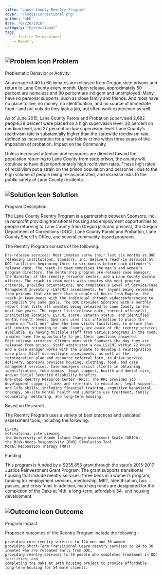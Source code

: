 ```yaml
---
title: "Lance County Reentry Program"
cover: "/logos/correctional.png"
author: "okb"
date: "07/20/2016"
category: "Correctional"
tags:
    - Justice Reinvestment
    - Reentry
---
```


## ![Problem Icon](https://github.com/google/material-design-icons/raw/master/alert/1x_web/ic_error_outline_black_48dp.png "Problem") Problem

Problematic Behavior or Activity

An average of 40 to 60 inmates are released from Oregon state prisons and return to Lane County every month. Upon release, approximately 50 percent are homeless and 90 percent are indigent and unemployed. Many have no personal supports, such as close family and friends. And most have no place to live, no money, no identification, and no source of immediate food—and not only do they lack a job, but often work experience as well.

As of June 2015, Lane County Parole and Probation supervised 2,682 people:39 percent were placed on a high supervision level, 30 percent on medium level, and 27 percent on low supervision level. Lane County’s recidivism rate is substantially higher than the statewide recidivism rate, defined as incarceration for a new felony crime within three years of the imposition of probation.
Impact on the Community

Unless increased attention and resources are directed toward the population returning to Lane County from state prison, the county will continue to have disproportionately high recidivism rates. These high rates of recidivism put a strain on the prison population and personnel, due to the high volume of people being re-incarcerated, and increase risks to the public safety of Lane County residents.
## ![Solution Icon](https://github.com/google/material-design-icons/raw/master/action/1x_web/ic_lightbulb_outline_black_48dp.png "Solution") Solution
Program Description

The Lane County Reentry Program is a partnership between Sponsors, Inc. (a nonprofit providing transitional housing and employment opportunities to people returning to Lane County from Oregon jails and prisons), the Oregon Department of Corrections (DOC), Lane County Parole and Probation, Lane County Sheriff’s Office, and several community-based programs.

The Reentry Program consists of the following:

    Pre-release services: Most inmates serve their last six months at DOC releasing institutions. Sponsors, Inc. delivers reach-in services at DOC facilities beginning three to six months before each offender’s release date. The reach-in team comprises the men’s and women’s program directors, the mentorship program pre-release case manager, the director of the reentry resource center, and a Lane County parole officer. The reach-in team meets with inmates who meet program criteria, provides orientations, and completes a Level of Service/Case Management Inventory (LS/CMI) assessments. For anyone being released from prisons that are more than a couple of hours from Eugene, the reach-in team meets with the individual through videoconferencing to accomplish the same goals. The DOC provides Sponsors with a monthly report that lists all inmates being released to Lane County in the next two years. The report lists release date, current offense(s), institution location, LS/CMI score, veteran status, and identified mental health needs. Sponsors uses this information to place the inmate on “call-out” when the team visits facilities, to ensure that all inmates returning to Lane County are aware of the reentry services available. By having multiple staff from various programs in the room, inmates have the opportunity to get their questions answered.
    Post-release services: Clients meet with Sponsors the day they are released from prison. Staff administer a new LS/CMI within 72 hours and a case manager works with the inmate to develop a reintegration case plan. Staff use multiple assessments, as well as the reintegration plan and resource referral form, to drive service delivery. Sponsors provides housing, clothing, food, and case management services. Case managers assist clients in obtaining identification, food stamps, legal support, health and dental care, and/or Social Security disability benefits.
    One-stop Reentry Resource Center (RRC): The RRC provides job development support, links and referrals to education, legal support, and life skills, including financial training, cognitive behavioral therapy, on-site mental health and substance use treatment, family counseling, mentoring, and long-term housing.

Based on Research

The Reentry Program uses a variety of best practices and validated assessment tools, including the following:

    LS/CMI
    motivational interviewing
    the University of Rhode Island Change Assessment Scale (URICA)
    the Risk-Needs-Responsivity (RNR) Simulation Tool
    Moral Reconation Therapy (MRT)

Funding

This program is funded by a $935,855 grant through the state’s 2015-2017 Justice Reinvestment Grant Program. The grant supports transitional housing that include reentry services; three beds in a women’s program; funding for employment services, mentorship, MRT, Identification, bus passes, and crisis fund. In addition, matching funds are designated for the completion of the Oaks at 14th, a long-term, affordable 54- unit housing development. 
## ![Outcome Icon](https://github.com/google/material-design-icons/raw/master/action/1x_web/ic_view_list_black_48dp.png "Outcome") Outcome
Program Impact

Proposed outcomes of the Reentry Program include the following::

    providing core reentry services to 124 men and 30 women
    providing Short-Term Transitional Leave reentry services to 24 to 36 inmates who are released early from DOC;
    providing reentry services to 40 people who completed treatment in DOC facilities; and
    completing the Oaks at 14th housing project to provide affordable long-term housing for 54 male clients.
